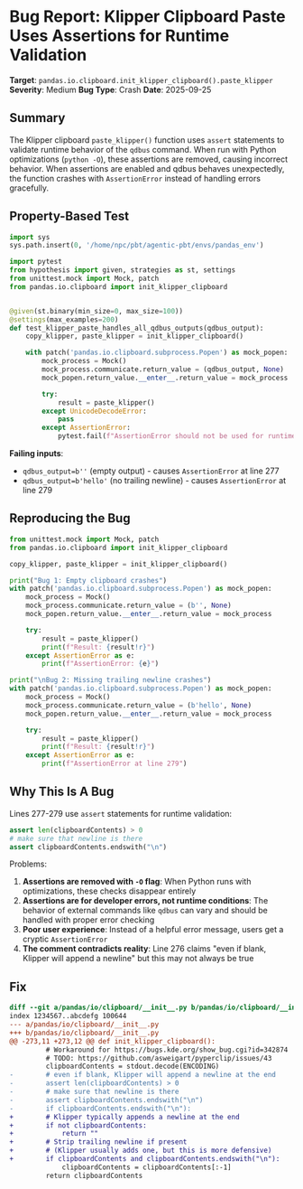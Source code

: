 # Bug Report: Klipper Clipboard Paste Uses Assertions for Runtime Validation

**Target**: `pandas.io.clipboard.init_klipper_clipboard().paste_klipper`
**Severity**: Medium
**Bug Type**: Crash
**Date**: 2025-09-25

## Summary

The Klipper clipboard `paste_klipper()` function uses `assert` statements to validate runtime behavior of the `qdbus` command. When run with Python optimizations (`python -O`), these assertions are removed, causing incorrect behavior. When assertions are enabled and qdbus behaves unexpectedly, the function crashes with `AssertionError` instead of handling errors gracefully.

## Property-Based Test

```python
import sys
sys.path.insert(0, '/home/npc/pbt/agentic-pbt/envs/pandas_env')

import pytest
from hypothesis import given, strategies as st, settings
from unittest.mock import Mock, patch
from pandas.io.clipboard import init_klipper_clipboard


@given(st.binary(min_size=0, max_size=100))
@settings(max_examples=200)
def test_klipper_paste_handles_all_qdbus_outputs(qdbus_output):
    copy_klipper, paste_klipper = init_klipper_clipboard()

    with patch('pandas.io.clipboard.subprocess.Popen') as mock_popen:
        mock_process = Mock()
        mock_process.communicate.return_value = (qdbus_output, None)
        mock_popen.return_value.__enter__.return_value = mock_process

        try:
            result = paste_klipper()
        except UnicodeDecodeError:
            pass
        except AssertionError:
            pytest.fail(f"AssertionError should not be used for runtime validation")
```

**Failing inputs**:
- `qdbus_output=b''` (empty output) - causes `AssertionError` at line 277
- `qdbus_output=b'hello'` (no trailing newline) - causes `AssertionError` at line 279

## Reproducing the Bug

```python
from unittest.mock import Mock, patch
from pandas.io.clipboard import init_klipper_clipboard

copy_klipper, paste_klipper = init_klipper_clipboard()

print("Bug 1: Empty clipboard crashes")
with patch('pandas.io.clipboard.subprocess.Popen') as mock_popen:
    mock_process = Mock()
    mock_process.communicate.return_value = (b'', None)
    mock_popen.return_value.__enter__.return_value = mock_process

    try:
        result = paste_klipper()
        print(f"Result: {result!r}")
    except AssertionError as e:
        print(f"AssertionError: {e}")

print("\nBug 2: Missing trailing newline crashes")
with patch('pandas.io.clipboard.subprocess.Popen') as mock_popen:
    mock_process = Mock()
    mock_process.communicate.return_value = (b'hello', None)
    mock_popen.return_value.__enter__.return_value = mock_process

    try:
        result = paste_klipper()
        print(f"Result: {result!r}")
    except AssertionError as e:
        print(f"AssertionError at line 279")
```

## Why This Is A Bug

Lines 277-279 use `assert` statements for runtime validation:

```python
assert len(clipboardContents) > 0
# make sure that newline is there
assert clipboardContents.endswith("\n")
```

Problems:
1. **Assertions are removed with `-O` flag**: When Python runs with optimizations, these checks disappear entirely
2. **Assertions are for developer errors, not runtime conditions**: The behavior of external commands like `qdbus` can vary and should be handled with proper error checking
3. **Poor user experience**: Instead of a helpful error message, users get a cryptic `AssertionError`
4. **The comment contradicts reality**: Line 276 claims "even if blank, Klipper will append a newline" but this may not always be true

## Fix

```diff
diff --git a/pandas/io/clipboard/__init__.py b/pandas/io/clipboard/__init__.py
index 1234567..abcdefg 100644
--- a/pandas/io/clipboard/__init__.py
+++ b/pandas/io/clipboard/__init__.py
@@ -273,11 +273,12 @@ def init_klipper_clipboard():
         # Workaround for https://bugs.kde.org/show_bug.cgi?id=342874
         # TODO: https://github.com/asweigart/pyperclip/issues/43
         clipboardContents = stdout.decode(ENCODING)
-        # even if blank, Klipper will append a newline at the end
-        assert len(clipboardContents) > 0
-        # make sure that newline is there
-        assert clipboardContents.endswith("\n")
-        if clipboardContents.endswith("\n"):
+        # Klipper typically appends a newline at the end
+        if not clipboardContents:
+            return ""
+        # Strip trailing newline if present
+        # (Klipper usually adds one, but this is more defensive)
+        if clipboardContents and clipboardContents.endswith("\n"):
             clipboardContents = clipboardContents[:-1]
         return clipboardContents
```